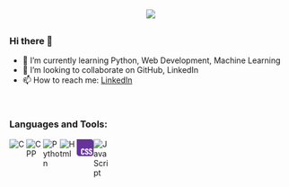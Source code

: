 <h1 align="center">
  <a href="https://git.io/typing-svg">
    <img src="https://readme-typing-svg.herokuapp.com/?lines=Greetings!👋;I'm+Akshita+Chaudhary...;This+is+my+profile!&center=true&size=30">
  </a>
</h1>

### Hi there 👋

- 🌱 I’m currently learning Python, Web Development, Machine Learning
- 👯 I’m looking to collaborate on GitHub, LinkedIn
- 📫 How to reach me: [LinkedIn](https://www.linkedin.com/in/akshita-chaudhary29/)
<br />

### Languages and Tools:

<img align="left" alt="C" width="30px" src="https://img.icons8.com/color/50/000000/c-programming.png"/>
<img align="left" alt="CPP" width="30px" src="https://www.freeiconspng.com/uploads/c--logo-icon-0.png"/>
<img align="left" alt="Python" width="30px" src="https://img.icons8.com/color/48/000000/python--v1.png"/>
<img align="left" alt="Html" width="30px" src="https://img.icons8.com/?size=100&id=20909&format=png&color=000000" />
<img align="left" alt="CSS 3" width="30px" src="https://raw.githubusercontent.com/github/explore/80688e429a7d4ef2fca1e82350fe8e3517d3494d/topics/css/css.png" />
<img align="left" alt="JavaScript" width="30px" src="https://img.icons8.com/?size=100&id=108784&format=png&color=000000" />
